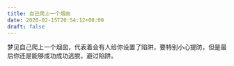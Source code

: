 ```yaml
---
title: 自己爬上一个烟囱
date: 2020-02-15T20:54:12+08:00
draft: false
---
```


梦见自己爬上一个烟囱，代表着会有人给你设置了陷阱，要特别小心提防，但是最后你还是能够成功成功逃脱，避过陷阱。
